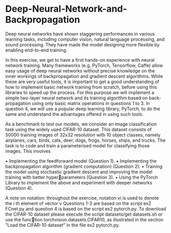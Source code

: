 # Deep-Neural-Network-and-Backpropagation

Deep neural networks have shown staggering performances in various learning tasks, including computer vision,
natural language processing, and sound processing. They have made the model designing more flexible by
enabling end-to-end training.

In this exercise, we get to have a first hands-on experience with neural network training. Many frameworks (e.g.
PyTorch, Tensorflow, Caffe) allow easy usage of deep neural networks without precise knowledge on the inner
workings of backpropagation and gradient descent algorithms. While these are very useful tools, it is important
to get a good understanding of how to implement basic network training from scratch, before using this libraries
to speed up the process. For this purpose we will implement a simple two-layer neural network and its training
algorithm based on back-propagation using only basic matrix operations in questions 1 to 3. In question 4, we
will use a popular deep learning library, PyTorch, to do the same and understand the advantages offered in
using such tools.

As a benchmark to test our models, we consider an image classification task using the widely used CIFAR-10
dataset. This dataset consists of 50000 training images of 32x32 resolution with 10 object classes, namely
airplanes, cars, birds, cats, deer, dogs, frogs, horses, ships, and trucks. The task is to code and train a
parameterised model for classifying those images. This involves

  • Implementing the feedforward model (Question 1).
  • Implementing the backpropagation algorithm (gradient computation) (Question 2).
  • Training the model using stochastic gradient descent and improving the model training with better hyperparameters (Question 3).
  • Using the PyTorch Library to implement the above and experiment with deeper networks (Question 4).
  
A note on notation: throughout the exercise, notation vi is used to denote the i th element of vector v Questions 1-3 are based on the script ex2 FCnet.py and question 4 is based on the script ex2 pytorch.py. To download the CIFAR-10 dataset please execute the script datasets/get datasets.sh or use the function torchvision.datasets.CIFAR10, as illustrated in the section “Load the CIFAR-10 dataset” in the file ex2 pytorch.py.

